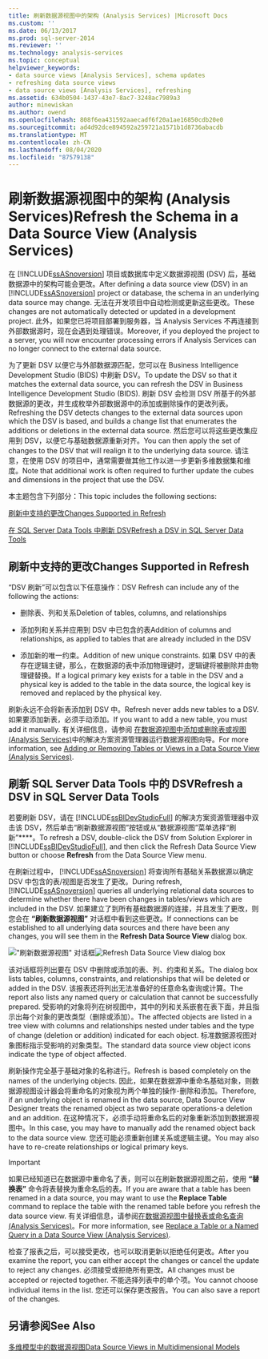 ```yaml
---
title: 刷新数据源视图中的架构 (Analysis Services) |Microsoft Docs
ms.custom: ''
ms.date: 06/13/2017
ms.prod: sql-server-2014
ms.reviewer: ''
ms.technology: analysis-services
ms.topic: conceptual
helpviewer_keywords:
- data source views [Analysis Services], schema updates
- refreshing data source views
- data source views [Analysis Services], refreshing
ms.assetid: 634b0504-1437-43e7-8ac7-3248ac7989a3
author: minewiskan
ms.author: owend
ms.openlocfilehash: 808f6ea431592aaecadf6f20a1ae16850cdb20e0
ms.sourcegitcommit: ad4d92dce894592a259721a1571b1d8736abacdb
ms.translationtype: MT
ms.contentlocale: zh-CN
ms.lasthandoff: 08/04/2020
ms.locfileid: "87579138"
---
```

# <a name="refresh-the-schema-in-a-data-source-view-analysis-services"></a><span data-ttu-id="cf89f-102">刷新数据源视图中的架构 (Analysis Services)</span><span class="sxs-lookup"><span data-stu-id="cf89f-102">Refresh the Schema in a Data Source View (Analysis Services)</span></span>
  <span data-ttu-id="cf89f-103">在 [!INCLUDE[ssASnoversion](../../../includes/ssasnoversion-md.md)] 项目或数据库中定义数据源视图 (DSV) 后，基础数据源中的架构可能会更改。</span><span class="sxs-lookup"><span data-stu-id="cf89f-103">After defining a data source view (DSV) in an [!INCLUDE[ssASnoversion](../../../includes/ssasnoversion-md.md)] project or database, the schema in an underlying data source may change.</span></span> <span data-ttu-id="cf89f-104">无法在开发项目中自动检测或更新这些更改。</span><span class="sxs-lookup"><span data-stu-id="cf89f-104">These changes are not automatically detected or updated in a development project.</span></span> <span data-ttu-id="cf89f-105">此外，如果您已将项目部署到服务器，当 Analysis Services 不再连接到外部数据源时，现在会遇到处理错误。</span><span class="sxs-lookup"><span data-stu-id="cf89f-105">Moreover, if you deployed the project to a server, you will now encounter processing errors if Analysis Services can no longer connect to the external data source.</span></span>

 <span data-ttu-id="cf89f-106">为了更新 DSV 以便它与外部数据源匹配，您可以在 Business Intelligence Development Studio (BIDS) 中刷新 DSV。</span><span class="sxs-lookup"><span data-stu-id="cf89f-106">To update the DSV so that it matches the external data source, you can refresh the DSV in Business Intelligence Development Studio (BIDS).</span></span> <span data-ttu-id="cf89f-107">刷新 DSV 会检测 DSV 所基于的外部数据源的更改，并生成枚举外部数据源中的添加或删除操作的更改列表。</span><span class="sxs-lookup"><span data-stu-id="cf89f-107">Refreshing the DSV detects changes to the external data sources upon which the DSV is based, and builds a change list that enumerates the additions or deletions in the external data source.</span></span> <span data-ttu-id="cf89f-108">然后您可以将这些更改集应用到 DSV，以便它与基础数据源重新对齐。</span><span class="sxs-lookup"><span data-stu-id="cf89f-108">You can then apply the set of changes to the DSV that will realign it to the underlying data source.</span></span> <span data-ttu-id="cf89f-109">请注意，在使用 DSV 的项目中，通常需要做其他工作以进一步更新多维数据集和维度。</span><span class="sxs-lookup"><span data-stu-id="cf89f-109">Note that additional work is often required to further update the cubes and dimensions in the project that use the DSV.</span></span>

 <span data-ttu-id="cf89f-110">本主题包含下列部分：</span><span class="sxs-lookup"><span data-stu-id="cf89f-110">This topic includes the following sections:</span></span>

 [<span data-ttu-id="cf89f-111">刷新中支持的更改</span><span class="sxs-lookup"><span data-stu-id="cf89f-111">Changes Supported in Refresh</span></span>](#bkmk_changlist)

 [<span data-ttu-id="cf89f-112">在 SQL Server Data Tools 中刷新 DSV</span><span class="sxs-lookup"><span data-stu-id="cf89f-112">Refresh a DSV in SQL Server Data Tools</span></span>](#bkmk_DSVrefresh)

##  <a name="changes-supported-in-refresh"></a><a name="bkmk_changlist"></a><span data-ttu-id="cf89f-113">刷新中支持的更改</span><span class="sxs-lookup"><span data-stu-id="cf89f-113">Changes Supported in Refresh</span></span>
 <span data-ttu-id="cf89f-114">“DSV 刷新”可以包含以下任意操作：</span><span class="sxs-lookup"><span data-stu-id="cf89f-114">DSV Refresh can include any of the following the actions:</span></span>

-   <span data-ttu-id="cf89f-115">删除表、列和关系</span><span class="sxs-lookup"><span data-stu-id="cf89f-115">Deletion of tables, columns, and relationships</span></span>

-   <span data-ttu-id="cf89f-116">添加列和关系并应用到 DSV 中已包含的表</span><span class="sxs-lookup"><span data-stu-id="cf89f-116">Addition of columns and relationships, as applied to tables that are already included in the DSV</span></span>

-   <span data-ttu-id="cf89f-117">添加新的唯一约束。</span><span class="sxs-lookup"><span data-stu-id="cf89f-117">Addition of new unique constraints.</span></span> <span data-ttu-id="cf89f-118">如果 DSV 中的表存在逻辑主键，那么，在数据源的表中添加物理键时，逻辑键将被删除并由物理键替换。</span><span class="sxs-lookup"><span data-stu-id="cf89f-118">If a logical primary key exists for a table in the DSV and a physical key is added to the table in the data source, the logical key is removed and replaced by the physical key.</span></span>

 <span data-ttu-id="cf89f-119">刷新永远不会将新表添加到 DSV 中。</span><span class="sxs-lookup"><span data-stu-id="cf89f-119">Refresh never adds new tables to a DSV.</span></span> <span data-ttu-id="cf89f-120">如果要添加新表，必须手动添加。</span><span class="sxs-lookup"><span data-stu-id="cf89f-120">If you want to add a new table, you must add it manually.</span></span> <span data-ttu-id="cf89f-121">有关详细信息，请参阅 [在数据源视图中添加或删除表或视图 (Analysis Services)](adding-or-removing-tables-or-views-in-a-data-source-view-analysis-services.md)中的解决方案资源管理器运行数据源视图向导。</span><span class="sxs-lookup"><span data-stu-id="cf89f-121">For more information, see [Adding or Removing Tables or Views in a Data Source View &#40;Analysis Services&#41;](adding-or-removing-tables-or-views-in-a-data-source-view-analysis-services.md).</span></span>

##  <a name="refresh-a-dsv-in-sql-server-data-tools"></a><a name="bkmk_DSVrefresh"></a><span data-ttu-id="cf89f-122">刷新 SQL Server Data Tools 中的 DSV</span><span class="sxs-lookup"><span data-stu-id="cf89f-122">Refresh a DSV in SQL Server Data Tools</span></span>
 <span data-ttu-id="cf89f-123">若要刷新 DSV，请在 [!INCLUDE[ssBIDevStudioFull](../../includes/ssbidevstudiofull-md.md)] 的解决方案资源管理器中双击该 DSV，然后单击“刷新数据源视图”按钮或从“数据源视图”菜单选择“刷新”\*\*\*\*。</span><span class="sxs-lookup"><span data-stu-id="cf89f-123">To refresh a DSV, double-click the DSV from Solution Explorer in [!INCLUDE[ssBIDevStudioFull](../../includes/ssbidevstudiofull-md.md)], and then click the Refresh Data Source View button or choose **Refresh** from the Data Source View menu.</span></span>

 <span data-ttu-id="cf89f-124">在刷新过程中， [!INCLUDE[ssASnoversion](../../../includes/ssasnoversion-md.md)] 将查询所有基础关系数据源以确定 DSV 中包含的表/视图是否发生了更改。</span><span class="sxs-lookup"><span data-stu-id="cf89f-124">During refresh, [!INCLUDE[ssASnoversion](../../../includes/ssasnoversion-md.md)] queries all underlying relational data sources to determine whether there have been changes in tables/views which are included in the DSV.</span></span> <span data-ttu-id="cf89f-125">如果建立了到所有基础数据源的连接，并且发生了更改，则您会在 **“刷新数据源视图”** 对话框中看到这些更改。</span><span class="sxs-lookup"><span data-stu-id="cf89f-125">If connections can be established to all underlying data sources and there have been any changes, you will see them in the **Refresh Data Source View** dialog box.</span></span>

 <span data-ttu-id="cf89f-126">!["刷新数据源视图" 对话框](../media/ssas-olapdsv-refresh.gif "“刷新数据源视图”对话框")</span><span class="sxs-lookup"><span data-stu-id="cf89f-126">![Refresh Data Source View dialog box](../media/ssas-olapdsv-refresh.gif "Refresh Data Source View dialog box")</span></span>

 <span data-ttu-id="cf89f-127">该对话框将列出要在 DSV 中删除或添加的表、列、约束和关系。</span><span class="sxs-lookup"><span data-stu-id="cf89f-127">The dialog box lists tables, columns, constraints, and relationships that will be deleted or added in the DSV.</span></span> <span data-ttu-id="cf89f-128">该报表还将列出无法准备好的任意命名查询或计算。</span><span class="sxs-lookup"><span data-stu-id="cf89f-128">The report also lists any named query or calculation that cannot be successfully prepared.</span></span> <span data-ttu-id="cf89f-129">受影响的对象将列在树视图中，其中的列和关系嵌套在表下面，并且指示出每个对象的更改类型（删除或添加）。</span><span class="sxs-lookup"><span data-stu-id="cf89f-129">The affected objects are listed in a tree view with columns and relationships nested under tables and the type of change (deletion or addition) indicated for each object.</span></span> <span data-ttu-id="cf89f-130">标准数据源视图对象图标指示受影响的对象类型。</span><span class="sxs-lookup"><span data-stu-id="cf89f-130">The standard data source view object icons indicate the type of object affected.</span></span>

 <span data-ttu-id="cf89f-131">刷新操作完全基于基础对象的名称进行。</span><span class="sxs-lookup"><span data-stu-id="cf89f-131">Refresh is based completely on the names of the underlying objects.</span></span> <span data-ttu-id="cf89f-132">因此，如果在数据源中重命名基础对象，则数据源视图设计器会将重命名的对象视为两个单独的操作-删除和添加。</span><span class="sxs-lookup"><span data-stu-id="cf89f-132">Therefore, if an underlying object is renamed in the data source, Data Source View Designer treats the renamed object as two separate operations-a deletion and an addition.</span></span> <span data-ttu-id="cf89f-133">在这种情况下，必须手动将重命名后的对象重新添加到数据源视图中。</span><span class="sxs-lookup"><span data-stu-id="cf89f-133">In this case, you may have to manually add the renamed object back to the data source view.</span></span> <span data-ttu-id="cf89f-134">您还可能必须重新创建关系或逻辑主键。</span><span class="sxs-lookup"><span data-stu-id="cf89f-134">You may also have to re-create relationships or logical primary keys.</span></span>

> [!IMPORTANT]
>  <span data-ttu-id="cf89f-135">如果已经知道已在数据源中重命名了表，则可以在刷新数据源视图之前，使用 **“替换表”** 命令将表替换为重命名后的表。</span><span class="sxs-lookup"><span data-stu-id="cf89f-135">If you are aware that a table has been renamed in a data source, you may want to use the **Replace Table** command to replace the table with the renamed table before you refresh the data source view.</span></span> <span data-ttu-id="cf89f-136">有关详细信息，请参阅[在数据源视图中替换表或命名查询 (Analysis Services)](replace-a-table-or-a-named-query-in-a-data-source-view-analysis-services.md)。</span><span class="sxs-lookup"><span data-stu-id="cf89f-136">For more information, see [Replace a Table or a Named Query in a Data Source View &#40;Analysis Services&#41;](replace-a-table-or-a-named-query-in-a-data-source-view-analysis-services.md).</span></span>

 <span data-ttu-id="cf89f-137">检查了报表之后，可以接受更改，也可以取消更新以拒绝任何更改。</span><span class="sxs-lookup"><span data-stu-id="cf89f-137">After you examine the report, you can either accept the changes or cancel the update to reject any changes.</span></span> <span data-ttu-id="cf89f-138">必须接受或拒绝所有更改。</span><span class="sxs-lookup"><span data-stu-id="cf89f-138">All changes must be accepted or rejected together.</span></span> <span data-ttu-id="cf89f-139">不能选择列表中的单个项。</span><span class="sxs-lookup"><span data-stu-id="cf89f-139">You cannot choose individual items in the list.</span></span> <span data-ttu-id="cf89f-140">您还可以保存更改报告。</span><span class="sxs-lookup"><span data-stu-id="cf89f-140">You can also save a report of the changes.</span></span>

## <a name="see-also"></a><span data-ttu-id="cf89f-141">另请参阅</span><span class="sxs-lookup"><span data-stu-id="cf89f-141">See Also</span></span>
 [<span data-ttu-id="cf89f-142">多维模型中的数据源视图</span><span class="sxs-lookup"><span data-stu-id="cf89f-142">Data Source Views in Multidimensional Models</span></span>](data-source-views-in-multidimensional-models.md)


